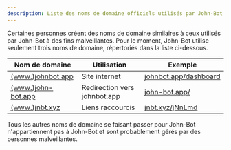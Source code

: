 ```yaml
---
description: Liste des noms de domaine officiels utilisés par John-Bot
---
```

Certaines personnes créent des noms de domaine similaires à ceux utilisés par John-Bot à des fins malveillantes. Pour le moment, John-Bot utilise seulement trois noms de domaine, répertoriés dans la liste ci-dessous.

| Nom de domaine                            | Utilisation                  | Exemple                                               |
| ----------------------------------------- | ---------------------------- | ----------------------------------------------------- |
| [(www.)johnbot.app](http://johnbot.app)   | Site internet                | [johnbot.app/dashboard](http://johnbot.app/dashboard) |
| [(www.)john-bot.app](http://john-bot.app) | Redirection vers johnbot.app | [john-bot.app/](http://john-bot.app/)                 |
| [(www.)jnbt.xyz](http://jnbt.xyz)         | Liens raccourcis             | [jnbt.xyz/jNnLmd](http://jnbt.xyz/jNnLmd)             |

Tous les autres noms de domaine se faisant passer pour John-Bot n'appartiennent pas à John-Bot et sont probablement gérés par des personnes malveillantes.